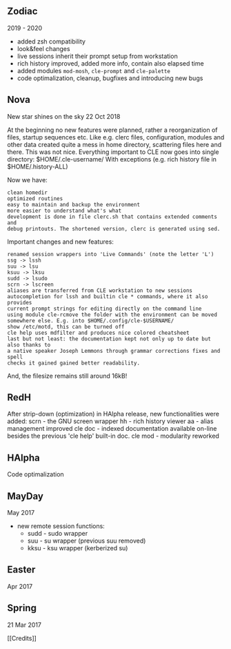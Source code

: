 
## Zodiac
2019 - 2020
- added zsh compatibility
- look&feel changes
- live sessions inherit their prompt setup from workstation
- rich history improved, added more info, contain also elapsed time
- added modules `mod-mosh`, `cle-prompt` and `cle-palette`
- code optimalization, cleanup, bugfixes and introducing new bugs


## Nova
New star shines on the sky
22 Oct 2018

At the beginning no new features were planned, rather a reorganization
of files, startup sequences etc. Like e.g. clerc files, configuration, modules and
other data created quite a mess in home directory, scattering files here and there.
This was not nice. Everything important to CLE now goes into single directory:
$HOME/.cle-username/
With exceptions (e.g. rich history file in $HOME/.history-ALL)

Now we have:

    clean homedir
    optimized routines
    easy to maintain and backup the environment
    more easier to understand what's what
    development is done in file clerc.sh that contains extended comments and
    debug printouts. The shortened version, clerc is generated using sed.

Important changes and new features:

    renamed session wrappers into 'Live Commands' (note the letter 'L')
    ssg -> lssh
    suu -> lsu
    ksuu -> lksu
    sudd -> lsudo
    scrn -> lscreen
    aliases are transferred from CLE workstation to new sessions
    autocompletion for lssh and builtin cle * commands, where it also provides
    current prompt strings for editing directly on the command line
    using module cle-rcmove the folder with the environment can be moved
    somewhere else. E.g. into $HOME/.config/cle-$USERNAME/
    show /etc/motd, this can be turned off
    cle help uses mdfilter and produces nice colored cheatsheet
    last but not least: the documentation kept not only up to date but also thanks to
    a native speaker Joseph Lemmons through grammar corrections fixes and spell
    checks it gained gained better readability.

And, the filesize remains still around 16kB!

## RedH
After strip-down (optimization) in HAlpha release, new functionalities were added:
scrn - the GNU screen wrapper
hh - rich history viewer
aa - alias management improved
cle doc - indexed documentation available on-line besides the previous 'cle help' built-in doc.
cle mod - modularity reworked

## HAlpha
Code optimalization

## MayDay
May 2017
- new remote session functions:
  * sudd  - sudo wrapper
  * suu   - su wrapper (previous suu removed)
  * kksu  - ksu wrapper (kerberized su)

## Easter
Apr 2017

## Spring
21 Mar 2017

[[Credits]]
